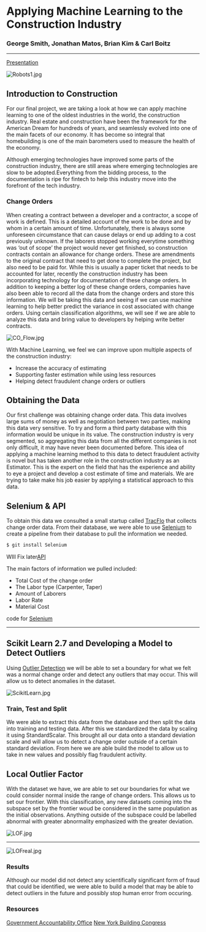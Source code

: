 # Applying Machine Learning to the Construction Industry
### George Smith, Jonathan Matos, Brian Kim & Carl Boitz
---

[Presentation](https://docs.google.com/presentation/d/1HTvjE3Lpj_gK-j8ycyKAu3bLvQA1haeJUFuT9r4qeNk/edit?usp=sharing)

![Robots1.jpg](Images/Robots1.jpg)



## Introduction to Construction

For our final project, we are taking a look at how we can apply machine learning to one of the oldest industries in the world, the construction industry. Real estate and construction have been the framework for the American Dream for hundreds of years, and  seamlessly evolved into one of the main facets of our economy. It has become so integral that homebuilding is one of the main barometers used to measure the health of the economy. 

Although emerging technologies have improved some parts of the construction industry, there are still areas where emerging technologies are slow to be adopted.Everything from the bidding process, to the documentation is ripe for fintech to help this industry move into the forefront of the tech industry.

### Change Orders
When creating a contract between a developer and a contractor, a scope of work is defined. This is a detailed account of the work to be done and by whom in a certain amount of time. Unfortunately, there is always some unforeseen circumstance that can cause delays or end up adding to a cost previously unknown. If the laborers stopped working everytime something was ‘out of scope’ the project would never get finished, so construction contracts contain an allowance for change orders. These are amendments to the original contract that need to get done to complete the project, but also need to be paid for. While this is usually a paper ticket that needs to be accounted for later, recently the construction industry has been incorporating technology for documentation of these change orders. In addition to keeping a better log of these change orders, companies have also been able to record all the data from the change orders and store this information. We will be taking this data and seeing if we can use machine learning to help better predict the variance in cost associated with change orders. Using certain classification algorithms, we will see if we are able to analyze this data and bring value to developers by helping write better contracts.

   ![CO_Flow.jpg](Images/CO_Flow.png)

With Machine Learning, we feel we can improve upon multiple aspects of the construction industry:
- Increase the accuracy of estimating
- Supporting faster estimation while using less resources
 - Helping detect fraudulent change orders or outliers

## Obtaining  the Data
Our first challenge was obtaining change order data. This data involves large sums of money as well as negotiation between two parties, making this data very sensitive. To try and form a third party database with this information would be unique in its value. The construction industry is very segmented, so aggregating this data from all the different companies is not only difficult, it may have never been documented before. 
This idea of applying a machine learning method to this data to detect fraudulent activity is novel but has taken another role in the construction industry as an Estimator. This is the expert on the field that has the experience and ability to eye a project and develop a cost estimate of time and materials. We are trying to take make his job easier by applying a statistical approach to this data.


## Selenium & API
To obtain this data we consulted a small startup called [TracFlo](https://tracfloapp.com/) that collects change order data. From their database, we were able to use [Selenium](https://selenium-python.readthedocs.io/) to create a pipeline from their database to pull the information we needed.

```bash
$ git install Selenium
```


 WIll Fix later[API](Images/Selenium.gif)

 The main factors of information we pulled included:
- Total Cost of the change order
- The Labor type (Carpenter, Taper)
- Amount of Laborers
- Labor Rate
- Material Cost

code for [Selenium](Code/Selenium.ipynb)

--- 
## Scikit Learn 2.7 and Developing a Model to Detect Outliers

Using [Outlier Detection](https://scikit-learn.org/stable/modules/outlier_detection.html) we will be able to set a boundary for what we felt was a normal change order and detect any outliers that may occur. This will allow us to detect anomalies in the dataset. 

![ScikitLearn.jpg](Images/ScikitLearn.png)

### Train, Test and Split
We were able to extract this data from the database and then split the data into training and testing data. After this we standardized the data by scaling it using StandardScalar.  This brought all our data onto a standard deviation scale and will allow us to detect a change order outside of a certain standard deviation. From here we are able build the model to allow us to take in new values and possibly flag fraudulent activity.

## Local Outlier Factor
With the dataset we have, we are able to set our boundaries for what we could consider normal inside the range of change orders. This allows us to set our frontier. With this classification, any new datasets coming into the subspace set by the frontier woud be considered in the same population as the initial observations. Anything outside of the subspace could be labelled abnormal with greater abnormality emphasized with the greater deviation.

![LOF.jpg](Images/LOF.png)

---

![LOFreal.jpg](Images/LOFreal.png)

### Results
   Although our model did not detect any scientifically significant form of fraud that could be identified, we were able to build a model that may be able to detect outliers in the future and possibly stop human error from occuring.

### Resources
[Government Accountability Office](https://www.gao.gov/products/GAO-19-500?utm_medium=social&utm_source=twitter&utm_campaign=usgao)
[New York Building Congress](https://www.buildingcongress.com/advocacy-and-reports/reports-and-analysis/Construction-Outlook-2017-2019.html)